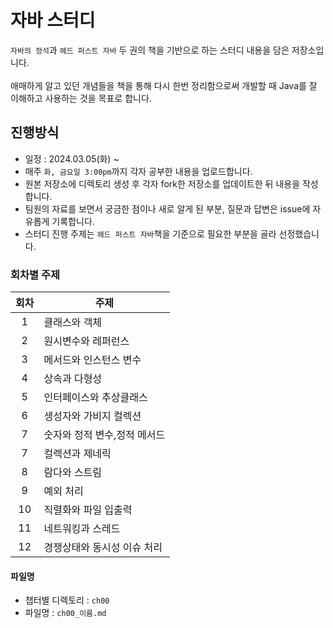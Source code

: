 # 자바 스터디 

`자바의 정석`과 `헤드 퍼스트 자바` 두 권의 책을 기반으로 하는 스터디 내용을 담은 저장소입니다. 
<br></br>
애매하게 알고 있던 개념들을 책을 통해 다시 한번 정리함으로써 개발할 때 Java를 잘 이해하고 사용하는 것을 목표로 합니다. 


## 진행방식 
* 일정 : 2024.03.05(화) ~ 
* 매주 `화, 금요일 3:00pm`까지 각자 공부한 내용을 업로드합니다.
* 원본 저장소에 디렉토리 생성 후 각자 fork한 저장소를 업데이트한 뒤 내용을 작성합니다. 
* 팀원의 자료를 보면서 궁금한 점이나 새로 알게 된 부분, 질문과 답변은 issue에 자유롭게 기록합니다.
* 스터디 진행 주제는 `헤드 퍼스트 자바`책을 기준으로 필요한 부분을 골라 선정했습니다.


### 회차별 주제  
|회차|주제|
|:---:|---|
|1|클래스와 객체|
|2|원시변수와 레퍼런스|
|3|메서드와 인스턴스 변수|
|4|상속과 다형성|
|5|인터페이스와 추상클래스|
|6|생성자와 가비지 컬렉션|
|7|숫자와 정적 변수,정적 메서드|
|7|컬렉션과 제네릭|
|8|람다와 스트림|
|9|예외 처리|
|10|직렬화와 파일 입출력|
|11|네트워킹과 스레드|
|12|경쟁상태와 동시성 이슈 처리|

#### 파일명 
* 챕터별 디렉토리 : `ch00`
* 파일명 :  `ch00_이름.md`

